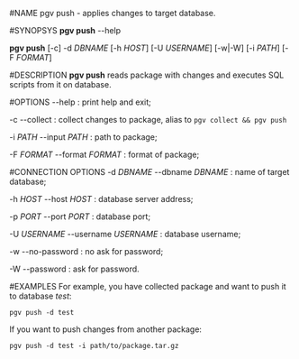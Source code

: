 <!---
%pgv-init(1)
%
%July, 2014
-->

#NAME
pgv push - applies changes to target database.

#SYNOPSYS
**pgv push** --help

**pgv push** [-c] -d *DBNAME* [-h *HOST*] [-U *USERNAME*] [-w|-W] [-i *PATH*] [-F *FORMAT*]

#DESCRIPTION
**pgv push** reads package with changes and executes SQL scripts from it on database.

#OPTIONS
--help
:	print help and exit;

-c --collect
:	collect changes to package, alias to `pgv collect && pgv push`

-i *PATH* --input *PATH*
:	path to package;

-F *FORMAT* --format *FORMAT*
:	format of package;

#CONNECTION OPTIONS
-d *DBNAME* --dbname *DBNAME*
:	name of target database;

-h *HOST* --host *HOST*
:	database server address;

-p *PORT* --port *PORT*
:	database port;

-U *USERNAME* --username *USERNAME*
:	database username;

-w --no-password
:	no ask for password;

-W --password
:	ask for password.

#EXAMPLES
For example, you have collected package and want to push it to database *test*:

	pgv push -d test

If you want to push changes from another package:

	pgv push -d test -i path/to/package.tar.gz

<!---
#SEE ALSO
`pgv (1)`
-->
